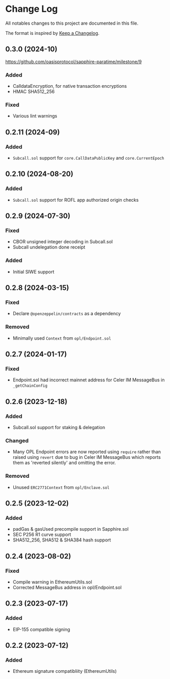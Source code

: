 # Change Log

All notables changes to this project are documented in this file.

The format is inspired by [Keep a Changelog].

[Keep a Changelog]: https://keepachangelog.com/en/1.0.0/

## 0.3.0 (2024-10)

https://github.com/oasisprotocol/sapphire-paratime/milestone/9

### Added

 * CalldataEncryption, for native transaction encryptions
 * HMAC SHA512_256

### Fixed

 * Various lint warnings

## 0.2.11 (2024-09)

### Added

 * `Subcall.sol` support for `core.CallDataPublicKey` and `core.CurrentEpoch`

## 0.2.10 (2024-08-20)

### Added

 * `Subcall.sol` support for ROFL app authorized origin checks

## 0.2.9 (2024-07-30)

### Fixed

 * CBOR unsigned integer decoding in Subcall.sol
 * Subcall undelegation done receipt

### Added

 * Initial SIWE support

## 0.2.8 (2024-03-15)

### Fixed

 * Declare `@openzeppelin/contracts` as a dependency

### Removed

 - Minimally used `Context` from `opl/Endpoint.sol`

## 0.2.7 (2024-01-17)

### Fixed

 * Endpoint.sol had incorrect mainnet address for Celer IM MessageBus in `_getChainConfig`

## 0.2.6 (2023-12-18)

### Added

 - Subcall.sol support for staking & delegation

### Changed

 - Many OPL Endpoint errors are now reported using `require` rather than raised using `revert` due to bug in Celer IM MessageBus which reports them as 'reverted silently' and omitting the error.

### Removed

 - Unused `ERC2771Context` from `opl/Enclave.sol`

## 0.2.5 (2023-12-02)

### Added

 * padGas & gasUsed precompile support in Sapphire.sol
 * SEC P256 R1 curve support
 * SHA512_256, SHA512 & SHA384 hash support

## 0.2.4 (2023-08-02)

### Fixed

 * Compile warning in EthereumUtils.sol
 * Corrected MessageBus address in opl/Endpoint.sol

## 0.2.3 (2023-07-17)

### Added

 * EIP-155 compatible signing

## 0.2.2 (2023-07-12)

### Added

 * Ethereum signature compatibliity (EthereumUtils)
